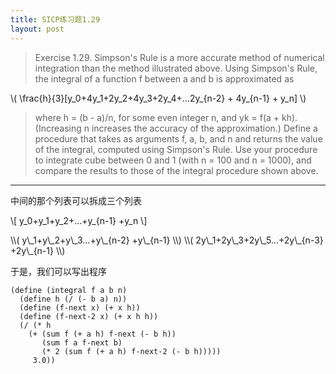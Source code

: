 ```yaml
---
title: SICP练习题1.29
layout: post
---
```


>Exercise 1.29.  Simpson's Rule is a more accurate method of numerical integration than the method illustrated above. Using Simpson's Rule, the integral of a function f between a and b is approximated as

> <span class="math">
\\(
\frac{h}{3}[y\_0+4y\_1+2y\_2+4y\_3+2y\_4+...2y\_{n-2} + 4y\_{n-1} + y\_n]
\\)
</span>

> where h = (b - a)/n, for some even integer n, and yk = f(a + kh). (Increasing n increases the accuracy of the approximation.) Define a procedure that takes as arguments f, a, b, and n and returns the value of the integral, computed using Simpson's Rule. Use your procedure to integrate cube between 0 and 1 (with n = 100 and n = 1000), and compare the results to those of the integral procedure shown above.

---

中间的那个列表可以拆成三个列表

\\[
y\_0+y\_1+y\_2+...+y\_{n-1} +y_n
\\]

<span class="math">
\\(
y\_1+y\_2+y\_3...+y\_{n-2} +y\_{n-1}
\\)
</span>

<span class="math">
\\(
2y\_1+2y\_3+2y\_5...+2y\_{n-3} +2y\_{n-1}
\\)
</span>

于是，我们可以写出程序

```
(define (integral f a b n)
  (define h (/ (- b a) n))
  (define (f-next x) (+ x h))
  (define (f-next-2 x) (+ x h h))
  (/ (* h
    (+ (sum f (+ a h) f-next (- b h))
       (sum f a f-next b)
       (* 2 (sum f (+ a h) f-next-2 (- b h)))))
     3.0))
```
